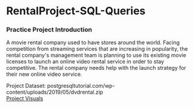 # RentalProject-SQL-Queries
### Practice Project Introduction
A movie rental company used to have stores around the world. Facing competition from streaming services that are increasing in popularity, the rental company's management team is planning to use its existing movie licenses to launch an online video rental service in order to stay competitive. The rental company needs help with the launch strategy for their new online video service.  
  
Project Dataset: postgresqltutorial.com/wp-content/uploads/2019/05/dvdrental.zip  
[Project Visuals](https://public.tableau.com/app/profile/justin.turverey/viz/Book1_16418449086550/Top10Countries)
